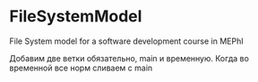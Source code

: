 # FileSystemModel
File System model for a software development course in MEPhI

Добавим две ветки обязательно, main и временную. Когда во временной все норм сливаем с main
